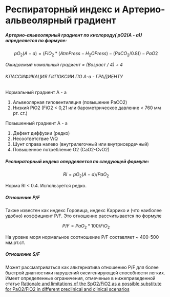 # Респираторный индекс и Артерио-альвеолярный градиент

##### _Артерио-альвеолярный градиент по кислороду( pO2(A - a)) определяется по формуле:_

$$
pO_2(A-a) = (FiO_2 *( AtmPress - H_2OPress ) - (PaCO_2 / 0.8)) - PaO2
$$

_Ожидаемый номальный градиент = (Возраст / 4) + 4_

###### КЛАССИФИКАЦИЯ ГИПОКСИИ ПО А-а - ГРАДИЕНТУ

Нормальный градиент А - а

1. Альвеолярная гиповентиляция (повышение PaCO2)
2. Низкий PiO2 (FiO2 < 0,21 или барометрическое давление < 760 мм рт. ст.)

Повышенный градиент А - а

1. Дефект диффузии (редко)
2. Несоответствие V/Q
3. Шунт справа налево (внутрилегочный или внутрисердечный)
4. Повышенное потребление O2 (CaO2-CvO2)

##### _Респираторный индекс оперделяется по следующей формуле:_

$$
RI = pO_2(A-a) / PaO_2
$$

Норма RI < 0.4. Используется редко.

##### _Отношение P/F_

Также известен как индекс Горовица, индекс Каррико и (что наиболее удобно) коэффициент P/F.
Это отношение рассчитывается по формуле

$$
P/F = PaO_2 * 100/ FiO_2 
$$

На уровне моря нормальное соотношение P/F составляет ~ 400-500 мм.рт.ст.

##### _Отношение S/F_

Может рассматриваться как альтернатива отношению P/F 
для более быстрой диагностики нарушений оксигенирующей способности легких. 
Имеет определенные ограничения, отмеченые в нижеприведенной статье
[Rationale and limitations of the SpO2/FiO2 as a possible substitute for PaO2/FiO2 in different preclinical and clinical scenarios](https://www.ncbi.nlm.nih.gov/pmc/articles/PMC9345592/#r4)
<br>
<br>
<br>
